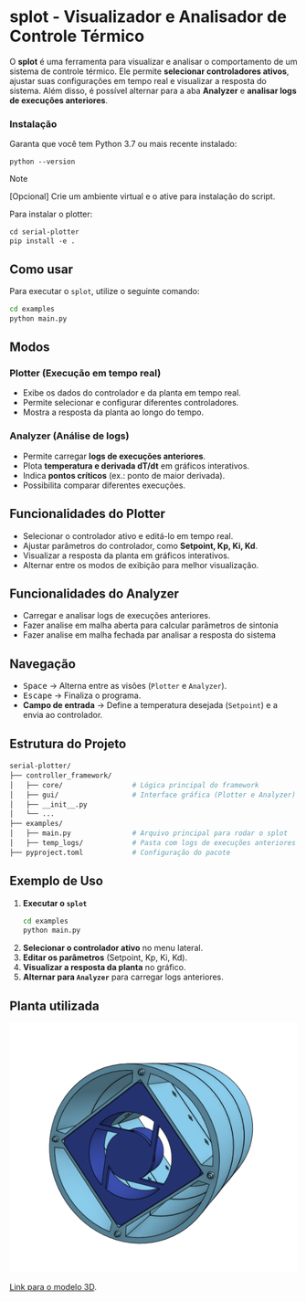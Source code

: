 # splot - Visualizador e Analisador de Controle Térmico

O **splot** é uma ferramenta para visualizar e analisar o comportamento de um sistema de controle térmico. Ele permite **selecionar controladores ativos**, ajustar suas configurações em tempo real e visualizar a resposta do sistema. Além disso, é possível alternar para a aba **Analyzer** e **analisar logs de execuções anteriores**.

### Instalação

Garanta que você tem Python 3.7 ou mais recente instalado:

```shell
python --version
```

> [!NOTE]
> [Opcional] Crie um ambiente virtual e o ative para instalação do script.

Para instalar o plotter:

```shell
cd serial-plotter
pip install -e .
```

## Como usar

Para executar o `splot`, utilize o seguinte comando:

```sh
cd examples
python main.py
```

## Modos

### Plotter (Execução em tempo real)

- Exibe os dados do controlador e da planta em tempo real.
- Permite selecionar e configurar diferentes controladores.
- Mostra a resposta da planta ao longo do tempo.

### Analyzer (Análise de logs)

- Permite carregar **logs de execuções anteriores**.
- Plota **temperatura e derivada dT/dt** em gráficos interativos.
- Indica **pontos críticos** (ex.: ponto de maior derivada).
- Possibilita comparar diferentes execuções.

## Funcionalidades do Plotter

- Selecionar o controlador ativo e editá-lo em tempo real.
- Ajustar parâmetros do controlador, como **Setpoint, Kp, Ki, Kd**.
- Visualizar a resposta da planta em gráficos interativos.
- Alternar entre os modos de exibição para melhor visualização.

## Funcionalidades do Analyzer
- Carregar e analisar logs de execuções anteriores.
- Fazer analise em malha aberta para calcular parâmetros de sintonia
- Fazer analise em malha fechada par analisar a resposta do sistema

## Navegação

- <kbd>Space</kbd> → Alterna entre as visões (`Plotter` e `Analyzer`).
- <kbd>Escape</kbd> → Finaliza o programa.
- **Campo de entrada** → Define a temperatura desejada (`Setpoint`) e a envia ao controlador.

## Estrutura do Projeto

```sh
serial-plotter/
├── controller_framework/
│   ├── core/                 # Lógica principal do framework
│   ├── gui/                  # Interface gráfica (Plotter e Analyzer)
│   ├── __init__.py
│   └── ...
├── examples/
│   ├── main.py               # Arquivo principal para rodar o splot
│   ├── temp_logs/            # Pasta com logs de execuções anteriores
├── pyproject.toml            # Configuração do pacote
```

## Exemplo de Uso

1. **Executar o `splot`**  
   ```sh
   cd examples
   python main.py
   ```
2. **Selecionar o controlador ativo** no menu lateral.
3. **Editar os parâmetros** (Setpoint, Kp, Ki, Kd).
4. **Visualizar a resposta da planta** no gráfico.
5. **Alternar para `Analyzer`** para carregar logs anteriores.

## Planta utilizada
![Planta](https://raw.githubusercontent.com/limahigor/serial-plotter/c5f47e3c2436e8b601071a4ce413bb77daab515d/controller_framework/examples/thermal_plant.png)


[Link para o modelo 3D](https://cad.onshape.com/documents/2719c8d20779534c7559f55d/w/e520d6a9af3b32d2f18ef8f3/e/bb6b8d18dfe883fe6632567b).
